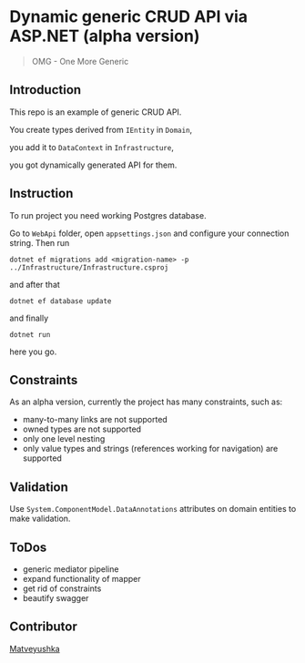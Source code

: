 # Dynamic generic CRUD API via ASP.NET (alpha version)

> OMG - One More Generic

## Introduction

This repo is an example of generic CRUD API.

You create types derived from `IEntity` in `Domain`,

you add it to `DataContext` in `Infrastructure`,

you got dynamically  generated API for them.

## Instruction

To run project you need working Postgres database.

Go to `WebApi` folder, open `appsettings.json` and configure your connection string. Then run 

    dotnet ef migrations add <migration-name> -p ../Infrastructure/Infrastructure.csproj

and after that

    dotnet ef database update

and finally

    dotnet run

here you go.

## Constraints

As an alpha version, currently the project has many constraints, such as:

- many-to-many links are not supported
- owned types are not supported
- only one level nesting 
- only value types and strings (references working for navigation) are supported

## Validation

Use `System.ComponentModel.DataAnnotations` attributes on domain entities to make validation.

## ToDos

- generic mediator pipeline
- expand functionality of mapper
- get rid of constraints
- beautify swagger

## Contributor

[Matveyushka](https://github.com/Matveyushka)